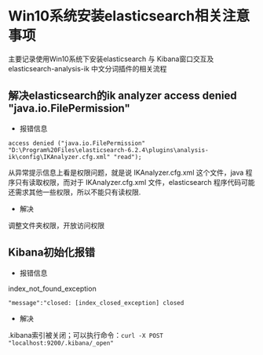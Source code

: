# Win10系统安装elasticsearch相关注意事项

主要记录使用Win10系统下安装elasticsearch 与 Kibana窗口交互及elasticsearch-analysis-ik 中文分词插件的相关流程

## 解决elasticsearch的ik analyzer access denied "java.io.FilePermission"

- 报错信息

`
access denied ("java.io.FilePermission" "D:\Program%20Files\elasticsearch-6.2.4\plugins\analysis-ik\config\IKAnalyzer.cfg.xml" "read");
`

从异常提示信息上看是权限问题，就是说 IKAnalyzer.cfg.xml 这个文件，java 程序只有读取权限，而对于 IKAnalyzer.cfg.xml 文件，elasticsearch 程序代码可能还需求其他一些权限，所以不能只有读权限.

- 解决

调整文件夹权限，开放访问权限

## Kibana初始化报错

- 报错信息

index_not_found_exception

`"message":"closed: [index_closed_exception] closed`

- 解决

.kibana索引被关闭；可以执行命令：`curl -X POST "localhost:9200/.kibana/_open"`

